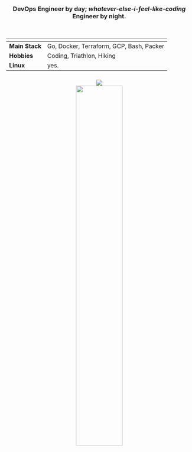 <div align='center'>
    <h3>DevOps Engineer by day; <i>whatever-else-i-feel-like-coding</i> Engineer by night.</h3>
    <br>
    <table>
    <thead>
        <tr>
            <th></th>
            <th></th>
        </tr>
    </thead>
    <tbody>
        <tr>
            <td><b>Main Stack</b></td>
            <td>Go, Docker, Terraform, GCP, Bash, Packer</td>
        </tr>
        <tr>
            <td><b>Hobbies</b></td>
            <td>Coding, Triathlon, Hiking</td>
        </tr>
        <tr>
            <td><b>Linux</b></td>
            <td>yes.</td>
        </tr>
    </tbody>
        <thead>
        <tr>
            <th></th>
            <th></th>
        </tr>
    </thead>
  </table>
  <img src ="https://github-readme-streak-stats.herokuapp.com?user=notmiguelalves&theme=darcula&hide_border=true&background=FFFFFF00">
  <br>
  <img height="50%" width="auto" src ="https://github-readme-stats.vercel.app/api/top-langs/?username=notmiguelalves&layout=compact&hide_border=true&theme=darcula&bg_color=00000000&langs_count=6&hide=jupyter%20notebook,tex,css,php&exclude_repo=Pacman-AI">
</div>


